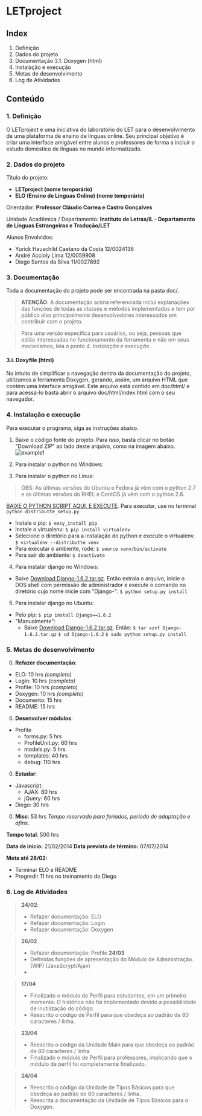 # LETproject

## Index

1. Definição
2. Dados do projeto
3. Documentação
  3.1. Doxygen (html)
4. Instalação e execução
5. Metas de desenvolvimento
6. Log de Atividades

## Conteúdo

### 1. Definição

O LETproject é uma iniciativa do laboratório do LET para o desenvolvimento de uma plataforma de ensino de línguas online.
Seu principal objetivo é criar uma interface amigável entre alunos e professores de forma a incluir o estudo doméstico de línguas no mundo informatizado.

### 2. Dados do projeto

Título do projeto:
* **LETproject (nome temporário)**
* **ELO (Ensino de Línguas Online) (nome temporário)**

Orientador:
**Professor Cláudio Correa e Castro Gonçalves**

Unidade Acadêmica / Departamento:
**Instituto de Letras/IL - Departamento de Línguas Estrangeiras e Tradução/LET**

Alunos Envolvidos:
* Yurick Hauschild Caetano da Costa 12/0024136
* André Accioly Lima 12/0059908
* Diego Santos da Silva 11/0027892

### 3. Documentação

Toda a documentação do projeto pode ser encontrada na pasta doc/.

> **ATENÇÃO**:
> A documentação acima referenciada inclui explanações das funções de
> todas as classes e métodos implementados e tem por público alvo
> principalmente desenvolvedores interessados em contribuir com o projeto.

> Para uma versão específica para usuários, ou seja, pessoas que estão interessadas no funcionamento da ferramenta e não em seus mecanismos, leia o ponto *4. Instalação e execução*

#### 3.i. Doxyfile (html)

 No intuito de simplificar a navegação dentro da documentação do projeto, utilizamos a ferramenta Doxygen, gerando, assim, um arquivo HTML que contém uma interface amigável.
 Este arquivo está contido em doc/html/ e para acessá-lo basta abrir o arquivo doc/html/index.html com o seu navegador.
 
### 4. Instalação e execução

Para executar o programa, siga as instruções abaixo.

1. Baixe o código fonte do projeto.
  Para isso, basta clicar no botão "Download ZIP" ao lado deste arquivo, como na imagem abaixo.  
![example1](http://i.imgur.com/kJtzWwf.jpg)

2. Para instalar o python no Windows:


3. Para instalar o python no Linux:
> OBS: As últimas versões do Ubuntu e Fedora já vêm com o python 2.7 e as últimas versões do RHEL e CentOS já vêm com o python 2.6.

[BAIXE O PYTHON SCRIPT AQUI, E EXECUTE](http://python-distribute.org/distribute_setup.py). Para executar, use no terminal `python distributte_setup.py`
  * Instale o pip:
    `$ easy_install pip`
  * Instale o virtualenv:
	`$ pip install virtualenv`
  * Selecione o diretório para a instalação do python e execute o virtualenv.
	`$ virtualenv --distributte venv`
  * Para executar o ambiente, rode:
	`$ source venv/bin/activate`
  * Para sair do ambiente:
	`$ deactivate`

4. Para instalar django no Windows:
  * Baixe [Download Django-1.6.2.tar.gz](https://www.djangoproject.com/download/1.6.2/tarball/). Então extraia o arquivo, inicie o DOS
 shell com permissão de administrador e execute o comando no diretório cujo nome inicie com "Django-":
	`$ python setup.py install`

5. Para instalar django no Ubuntu:
  * Pelo pip:
	`$ pip install Django==1.6.2`
  * "Manualmente":
	* Baixe [Download Django-1.6.2.tar.gz](https://www.djangoproject.com/download/1.6.2/tarball/). Então:
		`$ tar xzvf Django-1.6.2.tar.gz`
		`$ cd Django-1.6.2`
		`$ sudo python setup.py install`
  

### 5. Metas de desenvolvimento

0. **Refazer documentação**:
  * ELO: 10 hrs *(completo)*
  * Login: 10 hrs *(completo)*
  * Profile: 10 hrs *(completo)*
  * Doxygen: 10 hrs *(completo)*
  * Documento: 15 hrs
  * README: 15 hrs

0. **Desenvolver módulos**:
  * Profile
    * forms.py: 5 hrs
    * ProfileUnit.py: 60 hrs
    * models.py: 5 hrs
    * templates: 40 hrs
    * debug: 110 hrs

0. **Estudar**:
  * Javascript:
    * AJAX: 60 hrs
    * jQuery: 60 hrs
  * Diego: 30 hrs

0. **Misc**: 53 hrs
*Tempo reservado para feriados, período de adaptação e afins.*

**Tempo total**: 500 hrs

**Data de início:** 21/02/2014
**Data prevista de término:** 07/07/2014

**Meta até 28/02:**
* Terminar ELO e README
* Progredir 11 hrs no treinamento do Diego

###  6. Log de Atividades

> **24/02**:
> * Refazer documentação: ELO
> * Refazer documentação: Login
> * Refazer documentação: Doxygen

> **26/02**
> * Refazer documentação: Profile
> **24/03**
> * Definidas funções de apresentação do Módulo de Administração. (WIP) (JavaScrypt/Ajax)
> *

> **17/04**
> * Finalizado o módulo de Perfil para estudantes, em um primeiro momento. O histórico não foi implementado devido a possibilidade de inutilização do código.
> * Reescrito o código de Perfil para que obedeça ao padrão de 80 caracteres / linha.

> **23/04**
> * Reescrito o código da Unidade Main para que obedeça ao padrão de 80
 caracteres / linha.
> * Finalizado o módulo de Perfil para professores, implicando que o módulo de perfil foi completamente finalizado.

> **24/04**
> * Reescrito o código da Unidade de Tipos Básicos para que obedeça ao padrão de 80 caracteres / linha.
> * Reescrita a documentação da Unidade de Tipos Básicos para o Doxygen.